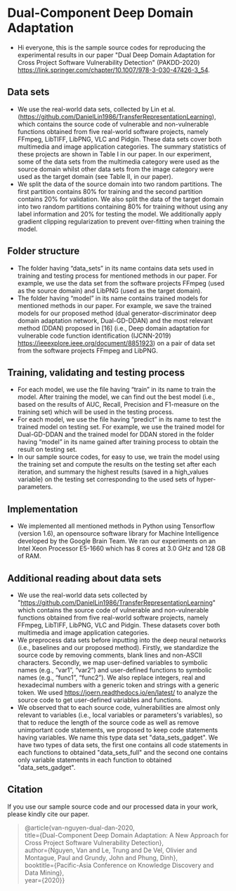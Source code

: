# Dual-Component Deep Domain Adaptation
- Hi everyone, this is the sample source codes for reproducing the experimental results in our paper "Dual Deep Domain Adaptation for Cross Project Software Vulnerability Detection" (PAKDD-2020) https://link.springer.com/chapter/10.1007/978-3-030-47426-3_54.

## Data sets
- We use the real-world data sets, collected by Lin et al. (https://github.com/DanielLin1986/TransferRepresentationLearning), which contains the source code of vulnerable and non-vulnerable functions obtained from five real-world software projects, namely FFmpeg, LibTIFF, LibPNG, VLC and Pidgin. These data sets cover both multimedia and image application categories. The summary statistics of these projects are shown in Table I in our paper. In our experiment, some of the data sets from the multimedia category were used as the source domain whilst other data sets from the image category were used as the target domain (see Table II, in our paper).
- We split the data of the source domain into two random partitions. The first partition contains 80% for training and the second partition contains 20% for validation. We also split the data of the target domain into two random partitions containing 80% for training without using any label information and 20% for testing the model. We additionally apply gradient clipping regularization to prevent over-fitting when training the model.

## Folder structure
-	The folder having “data_sets” in its name contains data sets used in training and testing process for mentioned methods in our paper. For example, we use the data set from the software projects FFmpeg (used as the source domain) and LibPNG (used as the target domain).
-	The folder having “model” in its name contains trained models for mentioned methods in our paper. For example, we save the trained models for our proposed method (dual generator-discriminator deep domain adaptation network, Dual-GD-DDAN) and the most relevant method (DDAN) proposed in [16] (i.e., Deep
domain adaptation for vulnerable code function identification (IJCNN-2019) https://ieeexplore.ieee.org/document/8851923) on a pair of data set from the software projects FFmpeg and LibPNG.

## Training, validating and testing process
-	For each model, we use the file having “train” in its name to train the model. After training the model, we can find out the best model (i.e., based on the results of AUC, Recall, Precision and F1-measure on the training set) which will be used in the testing process.
-	For each model, we use the file having “predict” in its name to test the trained model on testing set. For example, we use the trained model for Dual-GD-DDAN and the trained model for DDAN stored in the folder having “model” in its name gained after training process to obtain the result on testing set.
- In our sample source codes, for easy to use, we train the model using the training set and compute the results on the testing set after each iteration, and summary the highest results (saved in a high_values variable) on the testing set corresponding to the used sets of hyper-parameters.

## Implementation
- We implemented all mentioned methods in Python using Tensorflow (version 1.6), an opensource software library for Machine Intelligence developed by the Google Brain Team. We ran our experiments on an Intel Xeon Processor E5-1660 which has 8 cores at 3.0 GHz and 128 GB of RAM.

## Additional reading about data sets
- We use the real-world data sets collected by "https://github.com/DanielLin1986/TransferRepresentationLearning" which contains the source code of vulnerable and non-vulnerable functions obtained from five real-world software projects, namely FFmpeg, LibTIFF, LibPNG, VLC and Pidgin. These datasets cover both multimedia and image application categories. 
- We preprocess data sets before inputting into the deep neural networks (i.e., baselines and our proposed method). Firstly, we standardize the source code by removing comments, blank lines and non-ASCII characters. Secondly, we map user-defined variables to symbolic names (e.g., “var1”, “var2”) and user-defined functions to symbolic names (e.g., “func1”, “func2”). We also replace integers, real and hexadecimal numbers with a generic <num> token and strings with a generic <str> token. We used https://joern.readthedocs.io/en/latest/ to analyze the source code to get user-defined variables and functions.
- We observed that to each source code, vulnerabilities are almost only relevant to variables (i.e., local variables or parameters's variables), so that to reduce the length of the source code as well as remove unimportant code statements, we proposed to keep code statements having variables. We name this type data set "data_sets_gadget". We have two types of data sets, the first one contains all code statements in each functions to obtained "data_sets_full" and the second one contains only variable statements in each function to obtained "data_sets_gadget".

## Citation
If you use our sample source code and our processed data in your work, please kindly cite our paper.

> @article{van-nguyen-dual-dan-2020,<br/>
  title={Dual-Component Deep Domain Adaptation: A New Approach for Cross Project Software Vulnerability Detection},<br/>
  author={Nguyen, Van and Le, Trung and De Vel, Olivier and Montague, Paul and Grundy, John and Phung, Dinh},<br/>
  booktitle={Pacific-Asia Conference on Knowledge Discovery and Data Mining},<br/>
  year={2020}}

